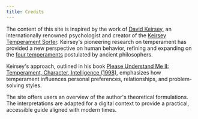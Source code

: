 ```yaml
---
title: Credits
---
```

The content of this site is inspired by the work of [David Keirsey](https://en.wikipedia.org/wiki/David_Keirsey), an internationally renowned psychologist and creator of the [Keirsey Temperament Sorter](https://en.wikipedia.org/wiki/Keirsey_Temperament_Sorter). Keirsey's pioneering research on temperament has provided a new perspective on human behavior, refining and expanding on the [four temperaments](https://en.wikipedia.org/wiki/Four_temperaments) postulated by ancient philosophers.

Keirsey's approach, outlined in his book [Please Understand Me II: Temperament, Character, Intelligence (1998)](https://openlibrary.org/books/OL488149M/Please_understand_me_II), emphasizes how temperament influences personal preferences, relationships, and problem-solving styles.

The site offers users an overview of the author's theoretical formulations. The interpretations are adapted for a digital context to provide a practical, accessible guide aligned with modern times.